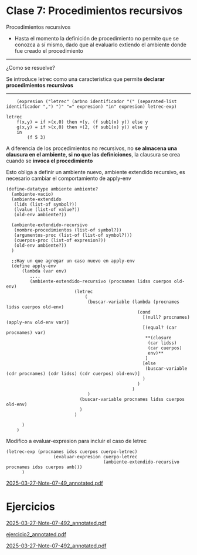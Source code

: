 # Clase 7: Procedimientos recursivos

Procedimientos recursivos

- Hasta el momento la definición de procedimiento no permite que se conozca a sí mismo, dado que al evaluarlo extiendo el ambiente donde fue creado el procedimiento

---

¿Como se resuelve?

Se introduce letrec como una caracteristica que permite **declarar procedimientos recursivos**

---

```racket
    (expresion ("letrec" (arbno identificador "(" (separated-list identificador ",") ")" "=" expresion) "in" expresion) letrec-exp) 
```

```racket
letrec
	f(x,y) = if >(x,0) then +(y, (f sub1(x) y)) else y
	g(x,y) = if >(x,0) then +(2, (f sub1(x) y)) else y
	in
		(f 5 3)
```

A diferencia de los procedimientos no recursivos, no **se almacena una clausura en el ambiente, si no que las definiciones**, la clausura se crea cuando se **invoca el procedimiento**

Esto obliga a definir un ambiente nuevo, ambiente extendido recursivo, es necesario cambiar el comportamiento de apply-env

```racket
(define-datatype ambiente ambiente?
  (ambiente-vacio)
  (ambiente-extendido
   (lids (list-of symbol?))
   (lvalue (list-of value?))
   (old-env ambiente?))

  (ambiente-extendido-recursivo
   (nombre-procedimientos (list-of symbol?))
   (argumentos-proc (list-of (list-of symbol?)))
   (cuerpos-proc (list-of expresion?))
   (old-env ambiente?))
  )
  
  ;;Hay un que agregar un caso nuevo en apply-env
  (define apply-env
	  (lambda (var env)
	     ....
	     (ambiente-extendido-recursivo (procnames lidss cuerpos old-env)
                          (letrec
                              (
                               (buscar-variable (lambda (procnames lidss cuerpos old-env)
                                                  (cond
                                                    [(null? procnames) (apply-env old-env var)]
                                                    [(equal? (car procnames) var)
                                                     **(closure
                                                      (car lidss)
                                                      (car cuerpos)
                                                      env)**
                                                     ]
                                                    [else
                                                     (buscar-variable (cdr procnames) (cdr lidss) (cdr cuerpos) old-env)]
                                                    )
                                                  )
                                                )
                               )
                            (buscar-variable procnames lidss cuerpos old-env)
                            )
                          )
      
      )
    )
```

Modifico a evaluar-expresion para incluir el caso de letrec

```racket
(letrec-exp (procnames idss cuerpos cuerpo-letrec)
                  (evaluar-expresion cuerpo-letrec
                                     (ambiente-extendido-recursivo procnames idss cuerpos amb)))
      )
```

[2025-03-27-Note-07-49_annotated.pdf](2025-03-27-Note-07-49_annotated.pdf)

# Ejercicios

[2025-03-27-Note-07-492_annotated.pdf](2025-03-27-Note-07-492_annotated.pdf)

[ejercicio2_annotated.pdf](ejercicio2_annotated.pdf)

[2025-03-27-Note-07-492_annotated.pdf](2025-03-27-Note-07-492_annotated%201.pdf)